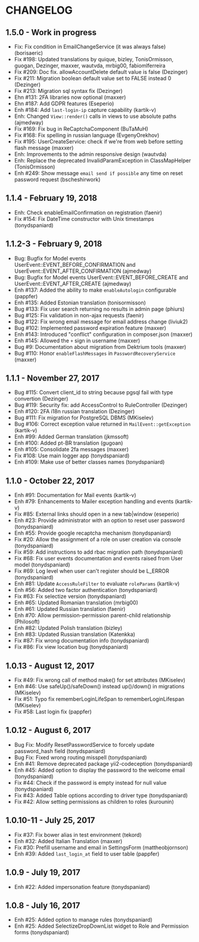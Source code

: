 # CHANGELOG

## 1.5.0 - Work in progress
 - Fix: Fix condition in EmailChangeService (it was always false) (borisaeric)
 - Fix #198: Updated translations by quique, bizley, TonisOrmisson, guogan, Dezinger, maxxer, wautvda, mrbig00, fabiomlferreira
 - Fix #209: Doc fix. allowAccountDelete default value is false (Dezinger)
 - Fix #211: Migration boolean default value set to FALSE instead 0 (Dezinger)
 - Fix #213: Migration sql syntax fix (Dezinger)
 - Ehn #131: 2FA libraries now optional (maxxer)
 - Ehn #187: Add GDPR features (Eseperio)
 - Enh #184: Add `last-login-ip` capture capability (kartik-v)
 - Enh: Changed `View::render()` calls in views to use absolute paths (ajmedway)
 - Fix #169: Fix bug in ReCaptchaComponent (BuTaMuH)
 - Fix #168: Fix spelling in russian language (EvgenyOrekhov)
 - Fix #195: UserCreateService: check if we're from web before setting flash message (maxxer)
 - Enh: Improvements to the admin responsive design (wautvda)
 - Enh: Replace the deprecated InvalidParamException in ClassMapHelper (TonisOrmisson)
 - Enh #249: Show message `email send if possible` any time on reset password request (bscheshirwork)
 
## 1.1.4 - February 19, 2018
- Enh: Check enableEmailConfirmation on registration (faenir)
- Fix #154: Fix DateTime constructor with Unix timestamps (tonydspaniard)

## 1.1.2-3 - February 9, 2018
- Bug: Bugfix for Model events UserEvent::EVENT_BEFORE_CONFIRMATION and UserEvent::EVENT_AFTER_CONFIRMATION (ajmedway)
- Bug: Bugfix for Model events UserEvent::EVENT_BEFORE_CREATE and UserEvent::EVENT_AFTER_CREATE (ajmedway)
- Enh #137: Added the ability to make `enableAutologin` configurable (pappfer)
- Enh #135: Added Estonian translation (tonisormisson)
- Bug #133: Fix user search returning no results in admin page (phiurs)
- Bug #125: Fix validation in non-ajax requests (faenir)
- Bug #122: Fix wrong email message for email address change (liviuk2)
- Bug #102: Implemented password expiration feature (maxxer)
- Enh #143: Introduced "conflict" configuration in composer.json (maxxer)
- Enh #145: Allowed the `+` sign in username (maxxer)
- Bug #9:   Documentation about migration from Dektrium tools (maxxer)
- Bug #110: Honor `enableFlashMessages` in `PasswordRecoveryService` (maxxer)

## 1.1.1 - November 27, 2017
- Bug #115: Convert client_id to string because pgsql fail with type convertion (Dezinger)
- Bug #119: Security fix: add AccessControl to RuleController (Dezinger)
- Enh #120: 2FA i18n russian translation (Dezinger)
- Bug #111: Fix migration for PostgreSQL DBMS (MKiselev)
- Bug #106: Correct exception value returned in `MailEvent::getException` (kartik-v)
- Enh #99:  Added German translation (jkmssoft)
- Enh #100: Added pt-BR translation (gugoan)
- Enh #105: Consolidate 2fa messages (maxxer)
- Fix #108: Use main logger app (tonydspaniard)
- Enh #109: Make use of better classes names (tonydspaniard)

## 1.1.0 - October 22, 2017
- Enh #91: Documentation for Mail events (kartik-v)
- Enh #79: Enhancements to Mailer exception handling and events (kartik-v)
- Fix #85: External links should open in a new tab|window (eseperio)
- Enh #23: Provide administrator with an option to reset user password (tonydspaniard)
- Enh #55: Provide google recaptcha mechanism (tonydspaniard)
- Fix #20: Allow the assignment of a role on user creation via console (tonydspaniard)
- Fix #59: Add instructions to add rbac migration path (tonydspaniard)
- Fix #68: Fix user events documentation and events raised from User model (tonydspaniard)
- Fix #69: Log level when user can't register should be L_ERROR (tonydspaniard)
- Enh #81: Update `AccessRuleFilter` to evaluate `roleParams` (kartik-v)
- Enh #56: Added two factor authentication (tonydspaniard)
- Fix #63: Fix selectize version (tonydspaniard)
- Enh #65: Updated Romanian translation (mrbig00)
- Enh #61: Updated Russian translation (faenir)
- Enh #70: Allow permission-permission parent-child relationship (Philosoft)
- Enh #82: Updated Polish translation (bizley)
- Enh #83: Updated Russian translation (Katenkka)
- Fix #87: Fix wrong documentation info (tonydspaniard)
- Fix #86: Fix view location bug (tonydspaniard)

## 1.0.13 - August 12, 2017
- Fix #49: Fix wrong call of method make() for set attributes (MKiselev)
- Enh #46: Use safeUp()/safeDown() instead up()/down() in migrations (MKiselev)
- Fix #51: Typo fix rememberLoginLifeSpan to rememberLoginLifespan (MKiselev)
- Fix #58: Last login fix (pappfer)

## 1.0.12 - August 6, 2017
- Bug Fix: Modify ResetPasswordService to forcely update password_hash field (tonydspaniard) 
- Bug Fix: Fixed wrong routing misspell (tonydspaniard) 
- Enh #41: Remove deprecated package yii2-codeception (tonydspaniard)
- Enh #45: Added option to display the password to the welcome email (tonydspaniard)
- Fix #44: Check if the password is empty instead for null value (tonydspaniard)
- Fix #43: Added Table options according to driver type (tonydspaniard)
- Fix #42: Allow setting permissions as children to roles (kurounin)

## 1.0.10-11 - July 25, 2017
- Fix #37: Fix bower alias in test environment (tekord)
- Enh #32: Added Italian Translation (maxxer)
- Fix #30: Prefill username and email in SettingsForm (mattheobjornson)
- Enh #39: Added `last_login_at` field to user table (pappfer)

## 1.0.9 - July 19, 2017
- Enh #22: Added impersonation feature (tonydspaniard)

## 1.0.8 - July 16, 2017 

- Enh #25: Added option to manage rules (tonydspaniard)
- Enh #25: Added SelectizeDropDownList widget to Role and Permission forms (tonydspaniard)
